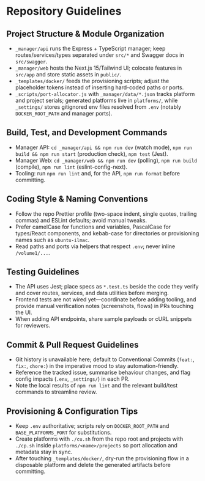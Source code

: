 # Repository Guidelines

## Project Structure & Module Organization
- `_manager/api` runs the Express + TypeScript manager; keep routes/services/types separated under `src/*` and Swagger docs in `src/swagger`.
- `_manager/web` hosts the Next.js 15/Tailwind UI; colocate features in `src/app` and store static assets in `public/`.
- `_templates/docker/` feeds the provisioning scripts; adjust the placeholder tokens instead of inserting hard-coded paths or ports.
- `_scripts/port-allocator.js` with `_manager/data/*.json` tracks platform and project serials; generated platforms live in `platforms/`, while `_settings/` stores gitignored env files resolved from `.env` (notably `DOCKER_ROOT_PATH` and manager ports).

## Build, Test, and Development Commands
- Manager API: `cd _manager/api && npm run dev` (watch mode), `npm run build && npm run start` (production check), `npm test` (Jest).
- Manager Web: `cd _manager/web && npm run dev` (polling), `npm run build` (compile), `npm run lint` (eslint-config-next).
- Tooling: run `npm run lint` and, for the API, `npm run format` before committing.

## Coding Style & Naming Conventions
- Follow the repo Prettier profile (two-space indent, single quotes, trailing commas) and ESLint defaults; avoid manual tweaks.
- Prefer camelCase for functions and variables, PascalCase for types/React components, and kebab-case for directories or provisioning names such as `ubuntu-ilmac`.
- Read paths and ports via helpers that respect `.env`; never inline `/volume1/...`.

## Testing Guidelines
- The API uses Jest; place specs as `*.test.ts` beside the code they verify and cover routes, services, and data utilities before merging.
- Frontend tests are not wired yet—coordinate before adding tooling, and provide manual verification notes (screenshots, flows) in PRs touching the UI.
- When adding API endpoints, share sample payloads or cURL snippets for reviewers.

## Commit & Pull Request Guidelines
- Git history is unavailable here; default to Conventional Commits (`feat:`, `fix:`, `chore:`) in the imperative mood to stay automation-friendly.
- Reference the tracked issue, summarise behaviour changes, and flag config impacts (`.env`, `_settings/`) in each PR.
- Note the local results of `npm run lint` and the relevant build/test commands to streamline review.

## Provisioning & Configuration Tips
- Keep `.env` authoritative; scripts rely on `DOCKER_ROOT_PATH` and `BASE_PLATFORMS_PORT` for substitutions.
- Create platforms with `./cu.sh` from the repo root and projects with `./cp.sh` inside `platforms/<name>/projects` so port allocation and metadata stay in sync.
- After touching `_templates/docker/`, dry-run the provisioning flow in a disposable platform and delete the generated artifacts before committing.
